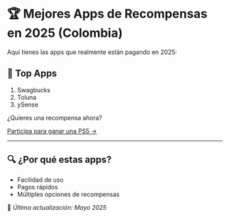 # 🏆 Mejores Apps de Recompensas en 2025 (Colombia)

Aquí tienes las apps que realmente están pagando en 2025:

## 📱 Top Apps
1. Swagbucks
2. Toluna
3. ySense

¿Quieres una recompensa ahora?

[Participa para ganar una PS5 →](./README.md)

---

## 🔍 ¿Por qué estas apps?
- Facilidad de uso
- Pagos rápidos
- Múltiples opciones de recompensas

📌 *Última actualización: Mayo 2025*

